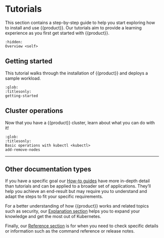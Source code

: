 # Tutorials

This section contains a step-by-step guide to help you start exploring how to
install and use {{product}}. Our tutorials aim to provide a learning experience
as you first get started with {{product}}.

```{toctree}
:hidden:
Overview <self>
```

## Getting started

This tutorial walks through the installation of {{product}} and deploys a
sample workload.

```{toctree}
:glob:
:titlesonly:
getting-started
```

## Cluster operations

Now that you have a {{product}} cluster, learn about what you can do with it!

```{toctree}
:glob:
:titlesonly:
Basic operations with kubectl <kubectl>
add-remove-nodes
```

---

## Other documentation types

If you have a specific goal our [How-to guides] have more in-depth detail than
tutorials and can be applied to a broader set of applications. They’ll help you
achieve an end-result but may require you to understand and adapt the steps to
fit your specific requirements.

For a better understanding of how {{product}} works and related topics
such as security, our [Explanation section] helps you to expand your knowledge
and get the most out of Kubernetes.

Finally, our [Reference section] is for when you need to check specific details
or information such as the command reference or release notes.

<!--LINKS -->
[How-to guides]: ../howto/index
[Explanation section]: ../explanation/index
[Reference section]: ../reference/index
